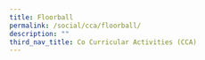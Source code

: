 ```yaml
---
title: Floorball
permalink: /social/cca/floorball/
description: ""
third_nav_title: Co Curricular Activities (CCA)
---
```

